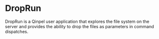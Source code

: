 # DropRun

DropRun is a Qinpel user application that explores the file system on the server and provides the ability to drop the files as parameters in command dispatches.
